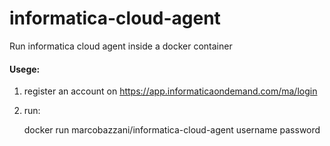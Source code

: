 # informatica-cloud-agent

Run informatica cloud agent inside a docker container

#### Usege:
1.  register an account on https://app.informaticaondemand.com/ma/login 
2.  run:


    docker run marcobazzani/informatica-cloud-agent username password
    
